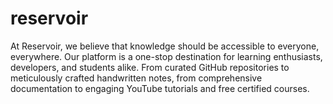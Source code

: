 # reservoir
At Reservoir, we believe that knowledge should be accessible to everyone, everywhere. Our platform is a one-stop destination for learning enthusiasts, developers, and students alike. From curated GitHub repositories to meticulously crafted handwritten notes, from comprehensive documentation to engaging YouTube tutorials and free certified courses.
